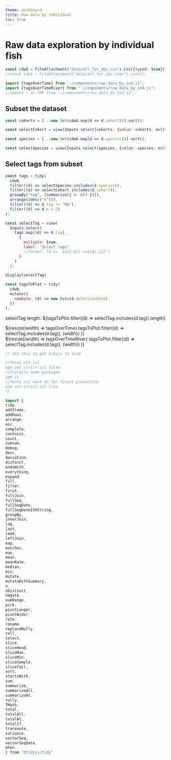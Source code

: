 ```yaml
---
theme: dashboard
title: Raw data by individual
toc: true
---
```


# Raw data exploration by individual fish  

```js
const cdwb = FileAttachment("data/all_for_obs.csv").csv({typed: true});
//const cdwb = FileAttachment("data/all_for_obs.json").json();
```

```js
import {tagsOverTime} from "./components/raw_data_by_ind.js";
import {tagsOverTimeRiver} from "./components/raw_data_by_ind.js";
//import * as TMP from "./components/raw_data_by_ind.js";
```
## Subset the dataset

```js
const cohorts = [...new Set(cdwb.map(d => d.cohort))].sort();
```
```js
const selectCohort = view(Inputs.select(cohorts, {value: cohorts, multiple: true, label: "Select cohorts"}));
```

```js
const species = [...new Set(cdwb.map(d => d.species))].sort();
```
```js
const selectSpecies = view(Inputs.select(species, {value: species, multiple: true, label: "Select species"}));
```

## Select tags from subset

```js
const tags = tidy(
  cdwb,
  filter((d) => selectSpecies.includes(d.species)),
  filter((d) => selectCohort.includes(d.cohort)),
  groupBy("tag", [summarize({ n: n() })]),
  arrange([desc("n")]),
  filter((d) => d.tag != "NA"),
  filter((d) => d.n > 2)
);
```
```js
const selectTag = view(
  Inputs.select(
    tags.map((d) => d.tag), 
      {
        multiple: true, 
        label: "Select tags"
        //format: (d => `${d[,0]} n=${d[,1]}`)
      }
    )
  );
```
```js
display(selectTag)
```

```js
const tagsToPlot = tidy(
  cdwb,
  mutate({
    newDate: (d) => new Date(d.detectionDate)
  })
);
```
selectTag length: ${tagsToPlot.filter((d) => selectTag.includes(d.tag)).length}  

<div class="grid grid-cols-2">
  <div class="card">
    ${resize((width) => tagsOverTime(
      tagsToPlot.filter((d) => selectTag.includes(d.tag)), 
      {width})
      )}
  </div>
    <div class="card">
    ${resize((width) => tagsOverTimeRiver(
      tagsToPlot.filter((d) => selectTag.includes(d.tag)), 
      {width})
    )}
  </div>
</div>




```js
/* did this to get tidyjs to load

//Turns off ssl
npm set strict-ssl false
//Installs node packages
npm ci
//Turns ssl back on for future protection
npm set strict-ssl true
*/

import {
tidy,
addItems,
addRows,
arrange,
asc,
complete,
contains,
count,
cumsum,
debug,
desc,
deviation,
distinct,
endsWith,
everything,
expand,
fill,
filter,
first,
fullJoin,
fullSeq,
fullSeqDate,
fullSeqDateISOString,
groupBy,
innerJoin,
lag,
last,
lead,
leftJoin,
map,
matches,
max,
mean,
meanRate,
median,
min,
mutate,
mutateWithSummary,
n,
nDistinct,
negate,
numRange,
pick,
pivotLonger,
pivotWider,
rate,
rename,
replaceNully,
roll,
select,
slice,
sliceHead,
sliceMax,
sliceMin,
sliceSample,
sliceTail,
sort,
startsWith,
sum,
summarize,
summarizeAll,
summarizeAt,
tally,
TMath,
total,
totalAll,
totalAt,
totalIf,
transmute,
variance,
vectorSeq,
vectorSeqDate,
when
} from "@tidyjs/tidy"

```